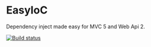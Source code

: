# EasyIoC
Dependency inject made easy for MVC 5 and Web Api 2.

[![Build status](https://ci.appveyor.com/api/projects/status/nbcvn4d6la5rl6cd?svg=true)](https://ci.appveyor.com/project/LeeCheneler/easyioc)
